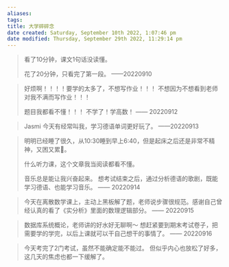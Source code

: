 ```yaml
---
aliases: 
tags: 
title: 大学碎碎念
date created: Saturday, September 10th 2022, 1:07:46 pm
date modified: Thursday, September 29th 2022, 11:29:14 pm
---
```


> 看了10分钟，课文1句话没读懂。
> 
> 花了20分钟，只看完了第一段。
——20220910

> 好烦啊！！！！要学的太多了，不想写作业！！！
> 不想因为不想看到老师对我不满而写作业！！！
> 
> 题目我都看不懂！！！
> 不学了！学高数！
> —— 20220912

> Jasmi 今天有经常叫我，学习德语单词更好玩了。
> ——20220913

> 明明已经睡了很久，从10:30睡到早上6:40，但是起床之后还是非常不精神，又困又累🥱。
> 
> 什么听力课，这个文章我当阅读都看不懂。
> 
> 音乐总是能让我兴奋起来。
> 想考试结束之后，通过分析德语的歌剧，既能学习德语、也能学习音乐。
> —— 20220914

> 今天在离散数学课上，主动上黑板解了题，老师说步骤很规范。感谢自己曾经认真的看了《实分析》里面的数理逻辑部分。
> —— 20220915

> 数据库系统概论，老师讲的好水好无聊啊～
> 想赶紧要到期末考试卷子，把需要学的学完，以后上课就可以干自己想干的事情了。
> —— 20220916

> 今天考完了2门考试，虽然不能确定能不能过。
> 但似乎内心也放松了好多，这几天的焦虑也都一下缓解了。